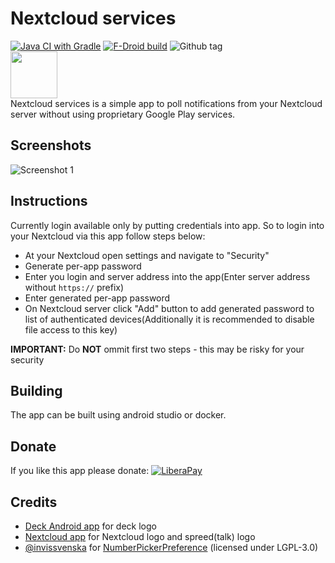 # Nextcloud services
[![Java CI with Gradle](https://github.com/Andrewerr/NextcloudServices/actions/workflows/gradle.yml/badge.svg)](https://github.com/Andrewerr/NextcloudServices/actions/workflows/gradle.yml)
[![F-Droid build](https://img.shields.io/f-droid/v/com.polar.nextcloudservices.svg?logo=f-droid)](https://f-droid.org/wiki/page/com.polar.nextcloudservices/lastbuild)
![Github tag](https://img.shields.io/github/v/tag/Andrewerr/NextcloudServices?logo=github)
<br>
[<img src="https://fdroid.gitlab.io/artwork/badge/get-it-on.png" height="75">](https://f-droid.org/en/packages/com.polar.nextcloudservices/)
<br>
Nextcloud services is a simple app to poll notifications from your Nextcloud server without using proprietary Google Play services. 
## Screenshots
![Screenshot 1](https://github.com/Andrewerr/NextcloudServices/raw/main/img/Screenshot_scaled.png)
## Instructions
Currently login available only by putting credentials into app. So to login into your Nextcloud via this app follow steps below:
* At your Nextcloud  open settings and navigate to "Security" 
* Generate per-app password
* Enter you login and server address into the app(Enter server address without `https://` prefix)
* Enter generated per-app password
* On Nextcloud server click "Add" button to add generated password to list of authenticated devices(Additionally it is recommended to disable file access to this key)

**IMPORTANT:** Do **NOT** ommit first two steps - this may be risky for your security

## Building 
The app can be built using android studio or docker.

## Donate
If you like this app please donate:
[![LiberaPay](https://liberapay.com/assets/widgets/donate.svg)](https://liberapay.com/Andrewerr/donate)


## Credits
* [Deck Android app](https://github.com/stefan-niedermann/nextcloud-deck) for deck logo
* [Nextcloud app](https://github.com/nextcloud/android/) for Nextcloud logo and spreed(talk) logo
* [@invissvenska](https://github.com/invissvenska) for [NumberPickerPreference](https://github.com/invissvenska/NumberPickerPreference/) (licensed under LGPL-3.0)
